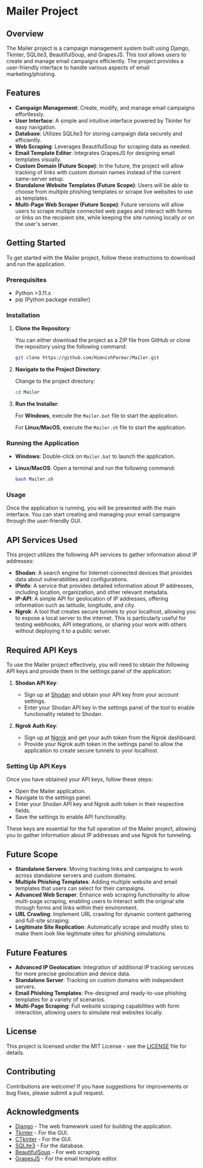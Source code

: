 # Mailer Project


## Overview

The Mailer project is a campaign management system built using Django, Tkinter, SQLite3, BeautifulSoup, and GrapesJS. This tool allows users to create and manage email campaigns efficiently. The project provides a user-friendly interface to handle various aspects of email marketing/phishing.


## Features

- **Campaign Management**: Create, modify, and manage email campaigns effortlessly.
- **User Interface**: A simple and intuitive interface powered by Tkinter for easy navigation.
- **Database**: Utilizes SQLite3 for storing campaign data securely and efficiently.
- **Web Scraping**: Leverages BeautifulSoup for scraping data as needed.
- **Email Template Editor**: Integrates GrapesJS for designing email templates visually.
- **Custom Domain (Future Scope)**: In the future, the project will allow tracking of links with custom domain names instead of the current same-server setup.
- **Standalone Website Templates (Future Scope)**: Users will be able to choose from multiple phishing templates or scrape live websites to use as templates.
- **Multi-Page Web Scraper (Future Scope)**: Future versions will allow users to scrape multiple connected web pages and interact with forms or links on the recipient site, while keeping the site running locally or on the user's server.
  

## Getting Started

To get started with the Mailer project, follow these instructions to download and run the application.

### Prerequisites

- Python >3.11.x
- pip (Python package installer)

### Installation

1. **Clone the Repository**:

   You can either download the project as a ZIP file from GitHub or clone the repository using the following command:

   ```bash
   git clone https://github.com/HimnishParmar/Mailer.git
   ```

2. **Navigate to the Project Directory**:

   Change to the project directory:

   ```bash
   cd Mailer
   ```

3. **Run the Installer**:

   For **Windows**, execute the `Mailer.bat` file to start the application.

   For **Linux/MacOS**, execute the `Mailer.sh` file to start the application.

### Running the Application

- **Windows**: Double-click on `Mailer.bat` to launch the application.
- **Linux/MacOS**: Open a terminal and run the following command:

  ```bash
  bash Mailer.sh
  ```

### Usage

Once the application is running, you will be presented with the main interface. You can start creating and managing your email campaigns through the user-friendly GUI.


## API Services Used

This project utilizes the following API services to gather information about IP addresses:

- **Shodan**: A search engine for Internet-connected devices that provides data about vulnerabilities and configurations.
- **IPinfo**: A service that provides detailed information about IP addresses, including location, organization, and other relevant metadata.
- **IP-API**: A simple API for geolocation of IP addresses, offering information such as latitude, longitude, and city.
- **Ngrok**: A tool that creates secure tunnels to your localhost, allowing you to expose a local server to the internet. This is particularly useful for testing webhooks, API integrations, or sharing your work with others without deploying it to a public server.


## Required API Keys
To use the Mailer project effectively, you will need to obtain the following API keys and provide them in the settings panel of the application:

1. **Shodan API Key**: 
   - Sign up at [Shodan](https://account.shodan.io/register) and obtain your API key from your account settings. 
   - Enter your Shodan API key in the settings panel of the tool to enable functionality related to Shodan.

2. **Ngrok Auth Key**: 
   - Sign up at [Ngrok](https://dashboard.ngrok.com/signup) and get your auth token from the Ngrok dashboard.
   - Provide your Ngrok auth token in the settings panel to allow the application to create secure tunnels to your localhost.

### Setting Up API Keys
Once you have obtained your API keys, follow these steps:

- Open the Mailer application.
- Navigate to the settings panel.
- Enter your Shodan API key and Ngrok auth token in their respective fields.
- Save the settings to enable API functionality.

These keys are essential for the full operation of the Mailer project, allowing you to gather information about IP addresses and use Ngrok for tunneling.


## Future Scope

- **Standalone Servers**: Moving tracking links and campaigns to work across standalone servers and custom domains.
- **Multiple Phishing Templates**: Adding multiple website and email templates that users can select for their campaigns.
- **Advanced Web Scraper**: Enhance web scraping functionality to allow multi-page scraping, enabling users to interact with the original site through forms and links within their environment.
- **URL Crawling**: Implement URL crawling for dynamic content gathering and full-site scraping.
- **Legitimate Site Replication**: Automatically scrape and modify sites to make them look like legitimate sites for phishing simulations.


## Future Features

- **Advanced IP Geolocation**: Integration of additional IP tracking services for more precise geolocation and device data.
- **Standalone Server**: Tracking on custom domains with independent servers.
- **Email Phishing Templates**: Pre-designed and ready-to-use phishing templates for a variety of scenarios.
- **Multi-Page Scraping**: Full website scraping capabilities with form interaction, allowing users to simulate real websites locally.


## License

This project is licensed under the MIT License - see the [LICENSE](LICENSE) file for details.


## Contributing

Contributions are welcome! If you have suggestions for improvements or bug fixes, please submit a pull request.


## Acknowledgments

- [Django](https://www.djangoproject.com/) - The web framework used for building the application.
- [Tkinter](https://wiki.python.org/moin/TkInter) - For the GUI.
- [CTkinter](https://customtkinter.tomschimansky.com/) - For the GUI.
- [SQLite3](https://www.sqlite.org/index.html) - For the database.
- [BeautifulSoup](https://www.crummy.com/software/BeautifulSoup/) - For web scraping.
- [GrapesJS](https://grapesjs.com/) - For the email template editor.
